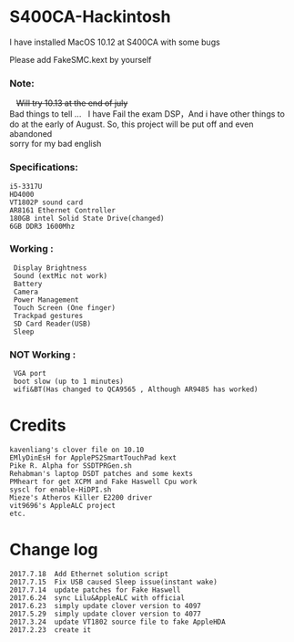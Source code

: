 # S400CA-Hackintosh

I have installed MacOS 10.12 at S400CA with some bugs

Please add FakeSMC.kext by yourself

### Note: 
    <del>Will try 10.13 at the end of july</del>
    </br>Bad things to tell ...   I have Fail the exam DSP，And i have other things to do at the early of August. So, this project will be put off and even abandoned
    </br>sorry for my bad english

### Specifications:

    i5-3317U
    HD4000 
    VT1802P sound card
    AR8161 Ethernet Controller
    180GB intel Solid State Drive(changed)
    6GB DDR3 1600Mhz
### Working :

     Display Brightness
     Sound (extMic not work)
     Battery
     Camera
     Power Management
     Touch Screen (One finger)
     Trackpad gestures
     SD Card Reader(USB)
     Sleep
### NOT Working :
     VGA port
     boot slow (up to 1 minutes)
     wifi&BT(Has changed to QCA9565 , Although AR9485 has worked)
# Credits
    kavenliang's clover file on 10.10
    EMlyDinEsH for ApplePS2SmartTouchPad kext
    Pike R. Alpha for SSDTPRGen.sh
    Rehabman's laptop DSDT patches and some kexts
    PMheart for get XCPM and Fake Haswell Cpu work
    syscl for enable-HiDPI.sh
    Mieze's Atheros Killer E2200 driver
    vit9696's AppleALC project
    etc.

# Change log

    2017.7.18  Add Ethernet solution script
    2017.7.15  Fix USB caused Sleep issue(instant wake)
    2017.7.14  update patches for Fake Haswell
    2017.6.24  sync Lilu&AppleALC with official
    2017.6.23  simply update clover version to 4097
    2017.5.29  simply update clover version to 4077
    2017.3.24  update VT1802 source file to fake AppleHDA
    2017.2.23  create it
